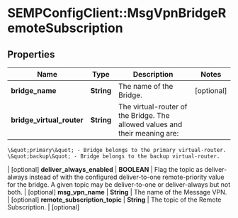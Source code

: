 # SEMPConfigClient::MsgVpnBridgeRemoteSubscription

## Properties
Name | Type | Description | Notes
------------ | ------------- | ------------- | -------------
**bridge_name** | **String** | The name of the Bridge. | [optional] 
**bridge_virtual_router** | **String** | The virtual-router of the Bridge. The allowed values and their meaning are:

    \&quot;primary\&quot; - Bridge belongs to the primary virtual-router.
    \&quot;backup\&quot; - Bridge belongs to the backup virtual-router.
 | [optional] 
**deliver_always_enabled** | **BOOLEAN** | Flag the topic as deliver-always instead of with the configured deliver-to-one remote-priority value for the bridge. A given topic may be deliver-to-one or deliver-always but not both. | [optional] 
**msg_vpn_name** | **String** | The name of the Message VPN. | [optional] 
**remote_subscription_topic** | **String** | The topic of the Remote Subscription. | [optional] 


